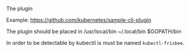 The plugin

Example:
https://github.com/kubernetes/sample-cli-plugin

The plugin should be placed in
/usr/local/bin
~/.local/bin
$GOPATH/bin

In order to be detectable by kubectil is must be named `kubectl-frisbee`.